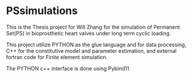 # PSsimulations

This is the Thesis project for Will Zhang for the simulation of Permanent Set(PS) in bioprosthetic heart valves under long term cyclic loading. 

This project utilize PYTHON as the glue language and for data processing, C++ for the constitutive model and parameter estimation, and external fortran code for Finite element simulation. 

The PYTHON c++ interface is done using Pybind11

